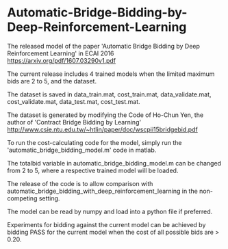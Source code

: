 # Automatic-Bridge-Bidding-by-Deep-Reinforcement-Learning
The released model of the paper 'Automatic Bridge Bidding by Deep Reinforcement Learning' in ECAI 2016 https://arxiv.org/pdf/1607.03290v1.pdf

The current release includes 4 trained models when the limited maximum bids are 2 to 5, and the dataset.

The dataset is saved in data_train.mat, cost_train.mat, data_validate.mat, cost_validate.mat, data_test.mat, cost_test.mat.

The dataset is generated by modifying the Code of Ho-Chun Yen, the author of 'Contract Bridge Bidding by Learning' http://www.csie.ntu.edu.tw/~htlin/paper/doc/wscpii15bridgebid.pdf

To run the cost-calculating code for the model, simply run the 'automatic_bridge_bidding_model.m' code in matlab.

The totalbid variable in automatic_bridge_bidding_model.m can be changed from 2 to 5, where a respective trained model will be loaded.

The release of the code is to allow comparison with automatic_bridge_bidding_with_deep_reinforcement_learning in the non-competing setting.

The model can be read by numpy and load into a python file if preferred.

Experiments for bidding against the current model can be achieved by bidding PASS for the current model when the cost of all possible bids are > 0.20.